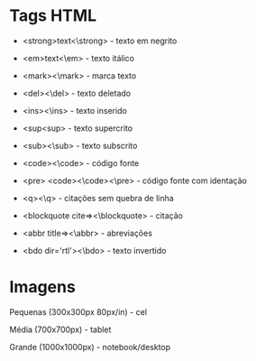 # Tags HTML

- \<strong\>text\<\\strong\> - texto em negrito
- \<em\>text\<\\em\> - texto itálico

- \<mark\>\<\\mark\> - marca texto
- \<del\>\<\\del\> - texto deletado
- \<ins\>\<\\ins\> - texto inserido
- \<sup\<sup\> - texto supercrito
- \<sub\>\<\\sub\> - texto subscrito
- \<code\>\<\\code\> - código fonte
- \<pre\> \<code\>\<\\code\>\<\\pre\> - código fonte com identação
- \<q\>\<\\q\> - citações sem quebra de linha
- \<blockquote cite=\>\<\\blockquote\> - citação
- \<abbr title=\>\<\\abbr\> - abreviações
- \<bdo dir='rtl'\>\<\\bdo\> - texto invertido

# Imagens

Pequenas (300x300px 80px/in) - cel

Média (700x700px) - tablet

Grande (1000x1000px) - notebook/desktop
